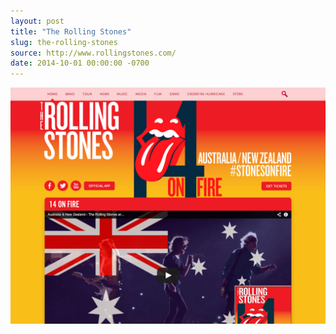 ```yaml
---
layout: post
title: "The Rolling Stones"
slug: the-rolling-stones
source: http://www.rollingstones.com/
date: 2014-10-01 00:00:00 -0700
---
```


<img src="/assets/img/screenshots/the-rolling-stones.jpg">

